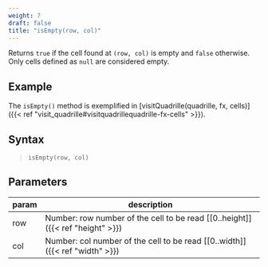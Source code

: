 ```yaml
---
weight: 7
draft: false
title: "isEmpty(row, col)"
---
```


Returns `true` if the cell found at `(row, col)` is empty and `false` otherwise. Only cells defined as `null` are considered empty.

## Example

The `isEmpty()` method is exemplified in [visitQuadrille(quadrille, fx, cells)]({{< ref "visit_quadrille#visitquadrillequadrille-fx-cells" >}}).

## Syntax

> `isEmpty(row, col)`

## Parameters

| param    | description                                                                     |
|----------|---------------------------------------------------------------------------------|
| row      | Number: row number of the cell to be read [\[0..height\]]({{< ref "height" >}}) |
| col      | Number: col number of the cell to be read [\[0..width\]]({{< ref "width" >}})   |
